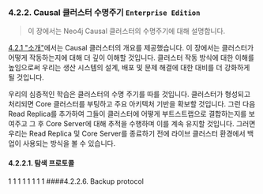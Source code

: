 ### 4.2.2. Causal 클러스터 수명주기 `Enterprise Edition`
> 이 장에서는 Neo4j Causal 클러스터의 수명주기에 대해 설명합니다.

[4.2.1 "소개"](./causal-cluster/architecture.md)에서는 Causal 클러스터의 개요를 제공했습니다. 이 장에서는 클러스터가 어떻게 작동하는지에 대해 더 깊이 이해할 것입니다. 클러스터 작동 방식에 대한 이해를 높임으로써 우리는 생산 시스템의 설계, 배포 및 문제 해결에 대한 대비를 더 강화하게 될 것입니다.

우리의 심층적인 학습은 클러스터의 수명 주기를 따를 것입니다. 클러스터가 형성되고 처리되면 Core 클러스터를 부팅하고 주요 아키텍처 기반을 확보할 것입니다. 그런 다음 Read Replica를 추가하여 그들이 클러스터에 어떻게 부트스트랩으로 결합하는지를 보여주고 그 후 Core Server에 대해 추적을 수행하며 이를 계속 유지할 것입니다. 그러면 우리는 Read Replica 및 Core Server를 종료하기 전에 라이브 클러스터 환경에서 백업이 사용되는 방식을 볼 수 있습니다.

#### 4.2.2.1. 탐색 프로토콜
1
1
1
1
1
1
1
1
####4.2.2.6. Backup protocol
